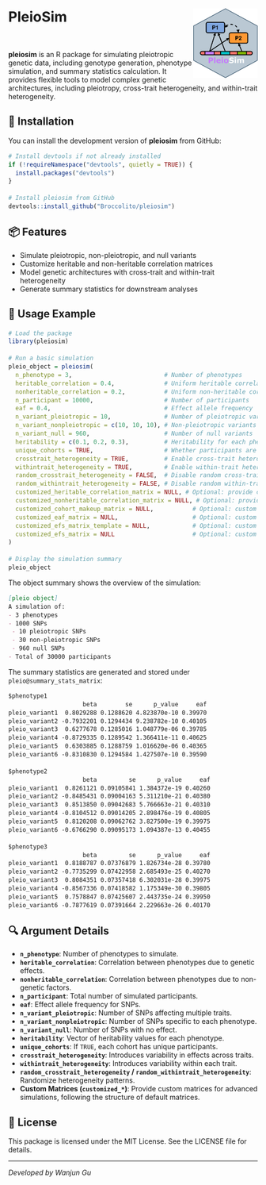 
# PleioSim <a href='https://github.com/Broccolito/pleiosim'><img src='man/figures/logo.png' align="right" height="140"/></a>

<!-- badges: start -->

<br> <!-- badges: end -->

**pleiosim** is an R package for simulating pleiotropic genetic data,
including genotype generation, phenotype simulation, and summary
statistics calculation. It provides flexible tools to model complex
genetic architectures, including pleiotropy, cross-trait heterogeneity,
and within-trait heterogeneity.

## 🚀 Installation

You can install the development version of **pleiosim** from GitHub:

``` r
# Install devtools if not already installed
if (!requireNamespace("devtools", quietly = TRUE)) {
  install.packages("devtools")
}

# Install pleiosim from GitHub
devtools::install_github("Broccolito/pleiosim")
```

## 📦 Features

- Simulate pleiotropic, non-pleiotropic, and null variants
- Customize heritable and non-heritable correlation matrices
- Model genetic architectures with cross-trait and within-trait
  heterogeneity
- Generate summary statistics for downstream analyses

## 📝 Usage Example

``` r
# Load the package
library(pleiosim)

# Run a basic simulation
pleio_object = pleiosim(
  n_phenotype = 3,                          # Number of phenotypes
  heritable_correlation = 0.4,              # Uniform heritable correlation
  nonheritable_correlation = 0.2,           # Uniform non-heritable correlation
  n_participant = 10000,                    # Number of participants
  eaf = 0.4,                                # Effect allele frequency
  n_variant_pleiotropic = 10,               # Number of pleiotropic variants
  n_variant_nonpleiotropic = c(10, 10, 10), # Non-pleiotropic variants per phenotype
  n_variant_null = 960,                     # Number of null variants
  heritability = c(0.1, 0.2, 0.3),          # Heritability for each phenotype
  unique_cohorts = TRUE,                    # Whether participants are unique across cohorts
  crosstrait_heterogeneity = TRUE,          # Enable cross-trait heterogeneity
  withintrait_heterogeneity = TRUE,         # Enable within-trait heterogeneity
  random_crosstrait_heterogeneity = FALSE,  # Disable random cross-trait heterogeneity
  random_withintrait_heterogeneity = FALSE, # Disable random within-trait heterogeneity
  customized_heritable_correlation_matrix = NULL, # Optional: provide custom matrix
  customized_nonheritable_correlation_matrix = NULL, # Optional: provide custom matrix
  customized_cohort_makeup_matrix = NULL,           # Optional: custom cohort structure
  customized_eaf_matrix = NULL,                     # Optional: custom EAF matrix
  customized_efs_matrix_template = NULL,            # Optional: custom EFS template
  customized_efs_matrix = NULL                      # Optional: custom EFS matrix
)

# Display the simulation summary
pleio_object
```

The object summary shows the overview of the simulation:

``` markdown
[pleio object]
A simulation of: 
- 3 phenotypes
- 1000 SNPs
 - 10 pleiotropic SNPs
 - 30 non-pleiotropic SNPs
 - 960 null SNPs
- Total of 30000 participants
```

The summary statistics are generated and stored under
`pleio@summary_stats_matrix`:

``` markdown
$phenotype1
                     beta        se      p_value     eaf
pleio_variant1  0.8029288 0.1288620 4.823870e-10 0.39970
pleio_variant2 -0.7932201 0.1294434 9.238782e-10 0.40105
pleio_variant3  0.6277678 0.1285016 1.048779e-06 0.39785
pleio_variant4 -0.8729335 0.1289542 1.366411e-11 0.40625
pleio_variant5  0.6303885 0.1288759 1.016620e-06 0.40365
pleio_variant6 -0.8310830 0.1294584 1.427507e-10 0.39590

$phenotype2
                     beta         se      p_value     eaf
pleio_variant1  0.8261121 0.09105841 1.384372e-19 0.40260
pleio_variant2 -0.8485431 0.09004163 5.311210e-21 0.40380
pleio_variant3  0.8513850 0.09042683 5.766663e-21 0.40310
pleio_variant4 -0.8104512 0.09014205 2.898476e-19 0.40805
pleio_variant5  0.8120208 0.09062762 3.827500e-19 0.39975
pleio_variant6 -0.6766290 0.09095173 1.094387e-13 0.40455

$phenotype3
                     beta         se      p_value     eaf
pleio_variant1  0.8188787 0.07376879 1.826734e-28 0.39780
pleio_variant2 -0.7735299 0.07422958 2.685493e-25 0.40270
pleio_variant3  0.8084351 0.07357418 6.302031e-28 0.39975
pleio_variant4 -0.8567336 0.07418582 1.175349e-30 0.39805
pleio_variant5  0.7578847 0.07425607 2.443735e-24 0.39950
pleio_variant6 -0.7877619 0.07391664 2.229663e-26 0.40170
```

## 🔍 Argument Details

- **`n_phenotype`**: Number of phenotypes to simulate.
- **`heritable_correlation`**: Correlation between phenotypes due to
  genetic effects.
- **`nonheritable_correlation`**: Correlation between phenotypes due to
  non-genetic factors.
- **`n_participant`**: Total number of simulated participants.
- **`eaf`**: Effect allele frequency for SNPs.
- **`n_variant_pleiotropic`**: Number of SNPs affecting multiple traits.
- **`n_variant_nonpleiotropic`**: Number of SNPs specific to each
  phenotype.
- **`n_variant_null`**: Number of SNPs with no effect.
- **`heritability`**: Vector of heritability values for each phenotype.
- **`unique_cohorts`**: If `TRUE`, each cohort has unique participants.
- **`crosstrait_heterogeneity`**: Introduces variability in effects
  across traits.
- **`withintrait_heterogeneity`**: Introduces variability within each
  trait.
- **`random_crosstrait_heterogeneity` /
  `random_withintrait_heterogeneity`**: Randomize heterogeneity
  patterns.
- **Custom Matrices (`customized_*`)**: Provide custom matrices for
  advanced simulations, following the structure of default matrices.

## 📜 License

This package is licensed under the MIT License. See the LICENSE file for
details.

------------------------------------------------------------------------

*Developed by Wanjun Gu*
